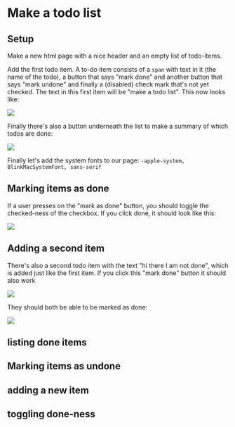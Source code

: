 # Make a todo list

## Setup

Make a new html page with a nice header and an empty list of todo-items.

Add the first todo item. A to-do item consists of a `span` with text in it (the name of the todo), a button that says "mark done" and another button that says "mark undone" and finally a (disabled) check mark that's not yet checked. The text in this first item will be "make a todo list". This now looks like:

![](https://gist.githubusercontent.com/Haroenv/0c37891fa9bd96bb67534fbb081418de/raw/d8405984d85a0bef6a78eca24c8a41c3b02dbf48/1.png)

Finally there's also a button underneath the list to make a summary of which todos are done:

![](https://gist.githubusercontent.com/Haroenv/0c37891fa9bd96bb67534fbb081418de/raw/d8405984d85a0bef6a78eca24c8a41c3b02dbf48/2.png)

Finally let's add the system fonts to our page: `-apple-system, BlinkMacSystemFont, sans-serif`

## Marking items as done

If a user presses on the "mark as done" button, you should toggle the checked-ness of the checkbox. If you click done, it should look like this:

![](https://gist.githubusercontent.com/Haroenv/0c37891fa9bd96bb67534fbb081418de/raw/d8405984d85a0bef6a78eca24c8a41c3b02dbf48/3.png)

## Adding a second item

There's also a second todo item with the text "hi there I am not done", which is added just like the first item. If you click this "mark done" button it should also work

![](https://gist.githubusercontent.com/Haroenv/0c37891fa9bd96bb67534fbb081418de/raw/d8405984d85a0bef6a78eca24c8a41c3b02dbf48/4.png)

They should both be able to be marked as done:

![](https://gist.githubusercontent.com/Haroenv/0c37891fa9bd96bb67534fbb081418de/raw/d8405984d85a0bef6a78eca24c8a41c3b02dbf48/5.png)

## listing done items

## Marking items as undone

## adding a new item

## toggling done-ness
